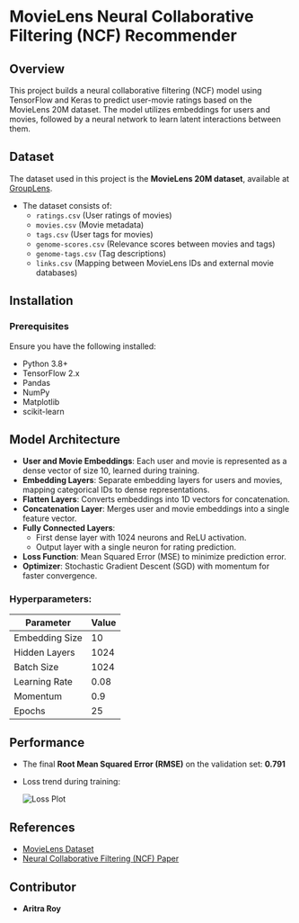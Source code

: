 # MovieLens Neural Collaborative Filtering (NCF) Recommender

## Overview
This project builds a neural collaborative filtering (NCF) model using TensorFlow and Keras to predict user-movie ratings based on the MovieLens 20M dataset. The model utilizes embeddings for users and movies, followed by a neural network to learn latent interactions between them.

## Dataset
The dataset used in this project is the **MovieLens 20M dataset**, available at [GroupLens](https://grouplens.org/datasets/movielens/).

- The dataset consists of:
  - `ratings.csv` (User ratings of movies)
  - `movies.csv` (Movie metadata)
  - `tags.csv` (User tags for movies)
  - `genome-scores.csv` (Relevance scores between movies and tags)
  - `genome-tags.csv` (Tag descriptions)
  - `links.csv` (Mapping between MovieLens IDs and external movie databases)


## Installation
### Prerequisites
Ensure you have the following installed:
- Python 3.8+
- TensorFlow 2.x
- Pandas
- NumPy
- Matplotlib
- scikit-learn


## Model Architecture
- **User and Movie Embeddings**: Each user and movie is represented as a dense vector of size 10, learned during training.
- **Embedding Layers**: Separate embedding layers for users and movies, mapping categorical IDs to dense representations.
- **Flatten Layers**: Converts embeddings into 1D vectors for concatenation.
- **Concatenation Layer**: Merges user and movie embeddings into a single feature vector.
- **Fully Connected Layers**:
  - First dense layer with 1024 neurons and ReLU activation.
  - Output layer with a single neuron for rating prediction.
- **Loss Function**: Mean Squared Error (MSE) to minimize prediction error.
- **Optimizer**: Stochastic Gradient Descent (SGD) with momentum for faster convergence.

### Hyperparameters:
| Parameter        | Value  |
|-----------------|--------|
| Embedding Size  | 10     |
| Hidden Layers   | 1024   |
| Batch Size      | 1024   |
| Learning Rate   | 0.08   |
| Momentum        | 0.9    |
| Epochs         | 25     |

## Performance
- The final **Root Mean Squared Error (RMSE)** on the validation set: **0.791**
- Loss trend during training:
  
  ![Loss Plot](loss_plot.png)

## References
- [MovieLens Dataset](https://grouplens.org/datasets/movielens/)
- [Neural Collaborative Filtering (NCF) Paper](https://arxiv.org/abs/1708.05031)

## Contributor
- **Aritra Roy**

